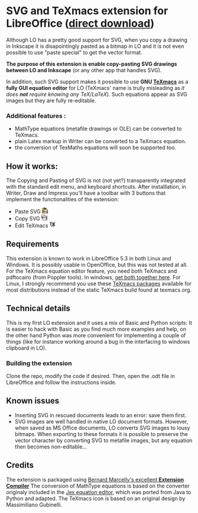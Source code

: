 # SVG and TeXmacs extension for LibreOffice ([direct download](https://github.com/slowphil/SVG_and_TeXmacs_for_LibreOffice/releases/latest))

Although LO has a pretty good support for SVG, when you copy a drawing in Inkscape it is disapointingly pasted as a bitmap in LO and it is not even possible to use "paste special" to get the vector format.

__The purpose of this extension is enable copy-pasting SVG drawings between LO and Inkscape__ (or any other app that handles SVG).

In addition, such SVG support makes it possible to use __GNU [TeXmacs](http://www.texmacs.org)__ as a __fully GUI equation editor__ for LO (TeXmacs' name is trully misleading as *it does **not** require knowing any TeX/LaTeX*). Such equations appear as SVG images but they are fully re-editable.

### Additional features : 
* MathType equations (metafile drawings or OLE) can be converted to TeXmacs.
* plain Latex markup in Writer can be converted to a TeXmacs equation.
* the conversion of TexMaths equations will soon be supported too.

## How it works:
The Copying and Pasting of SVG is not (not yet?) transparently integrated with the standard edit menu, and keyboard shortcuts.
After installlation, in Writer, Draw and Impress you'll have a toolbar with 3 buttons that implement the functionalities of the extension:
* Paste SVG ![Paste SVG](LO-PasteSvg-icon_16.png)
* Copy SVG ![Copy SVG](LO-CopySvg-icon_16.png)
* Edit TeXmacs ![TeXmacs](LO-TeXmacs-icon_16.png)


## Requirements
This extension is known to work in LibreOffice 5.3 in both Linux and Windows. It is possibly usable in OpenOffice, but this was not tested at all.
For the TeXmacs equation editor feature, you need both TeXmacs and pdftocairo (from Poppler tools). In windows, [get both together here](https://github.com/slowphil/mingw-w64-texmacs/releases/latest). For Linux, I strongly recommend you use these [TeXmacs packages](https://software.opensuse.org/download.html?project=home:slowphil:texmacs-devel&package=texmacs) available for most distributions instead of the static TeXmacs build found at texmacs.org. 

## Technical details
This is my first LO extension and it uses a mix of Basic and Python scripts: 
It is easier to hack with Basic as you find much more examples and help, on the other hand Python was more convenient for implementing a couple of things (like for instance working around a bug in the interfacing to windows clipboard in LO).
### Building the extension
Clone the repo, modify the code if desired. Then, open the .odt file in LibreOffice and follow the instructions inside.

## Known issues
- Inserting SVG in rescued documents leads to an error: save them first.
- SVG images are well handled in native LO document formats. However, when saved as MS Office documents, LO converts SVG images to lousy bitmaps. When exporting to these formats it is possible to preserve the vector character by converting SVG to metafile images, but any equation then becomes non-editable... 


## Credits
The extension is packaged using [Bernard Marcelly's excellent __Extension Compiler__](https://wiki.openoffice.org/wiki/Extensions_Packager#Extension_Compiler)
The conversion of MathType equations is based on the converter originaly included in the [Jex equation editor](http://levine.sscnet.ucla.edu/general/software/jex/), which was ported from Java to Python and adapted.
The TeXmacs icon is based on an original design by Massimiliano Gubinelli.

